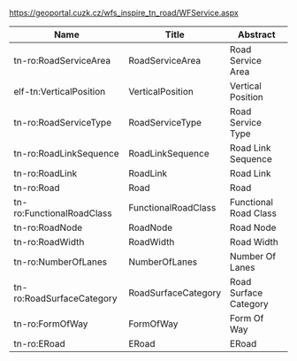https://geoportal.cuzk.cz/wfs_inspire_tn_road/WFService.aspx

|Name|Title|Abstract|
|--|--|--|
|tn-ro:RoadServiceArea|RoadServiceArea|Road Service Area|
|elf-tn:VerticalPosition|VerticalPosition|Vertical Position|
|tn-ro:RoadServiceType|RoadServiceType|Road Service Type|
|tn-ro:RoadLinkSequence|RoadLinkSequence|Road Link Sequence|
|tn-ro:RoadLink|RoadLink|Road Link|
|tn-ro:Road|Road|Road|
|tn-ro:FunctionalRoadClass|FunctionalRoadClass|Functional Road Class|
|tn-ro:RoadNode|RoadNode|Road Node|
|tn-ro:RoadWidth|RoadWidth|Road Width|
|tn-ro:NumberOfLanes|NumberOfLanes|Number Of Lanes|
|tn-ro:RoadSurfaceCategory|RoadSurfaceCategory|Road Surface Category|
|tn-ro:FormOfWay|FormOfWay|Form Of Way|
|tn-ro:ERoad|ERoad|ERoad|
